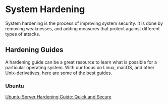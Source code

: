 # System Hardening

System hardening is the process of improving system security. It is done by removing weaknesses, and adding measures that protect against different types of attacks.

## Hardening Guides

A hardening guide can be a great resource to learn what is possible for a particular operating system. With our focus on Linux, macOS, and other Unix-derivatives, here are some of the best guides.

### Ubuntu

[Ubuntu Server Hardening Guide: Quick and Secure](https://linux-audit.com/ubuntu-server-hardening-guide-quick-and-secure/)
